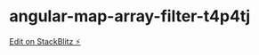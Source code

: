# angular-map-array-filter-t4p4tj

[Edit on StackBlitz ⚡️](https://stackblitz.com/edit/angular-map-array-filter-t4p4tj)
